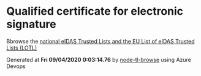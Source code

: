 # Qualified certificate for electronic signature 
 Bbrowse the [national eIDAS Trusted Lists and the EU List of eIDAS Trusted Lists (LOTL)](https://webgate.ec.europa.eu/tl-browser/#/) 
 
 
Generated at **Fri 09/04/2020  0:03:14.76** by [node-tl-browse](https://github.com/ymedlop/node-tl-browser) using Azure Devops 
